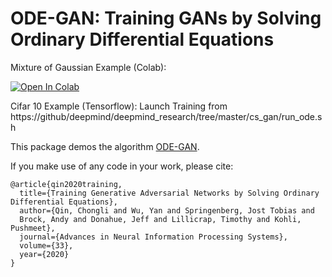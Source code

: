 # ODE-GAN: Training GANs by Solving Ordinary Differential Equations

Mixture of Gaussian Example (Colab):

[![Open In Colab](https://colab.research.google.com/assets/colab-badge.svg)](https://colab.research.google.com/github/deepmind/deepmind_research/blob/master/ode_gan/odegan_mog16.ipynb)

Cifar 10 Example (Tensorflow):
Launch Training from
https://github/deepmind/deepmind_research/tree/master/cs_gan/run_ode.sh

This package demos the algorithm [ODE-GAN](https://arxiv.org/abs/2010.15040).

If you make use of any code in your work, please cite:

```
@article{qin2020training,
  title={Training Generative Adversarial Networks by Solving Ordinary Differential Equations},
  author={Qin, Chongli and Wu, Yan and Springenberg, Jost Tobias and
  Brock, Andy and Donahue, Jeff and Lillicrap, Timothy and Kohli, Pushmeet},
  journal={Advances in Neural Information Processing Systems},
  volume={33},
  year={2020}
}
```
